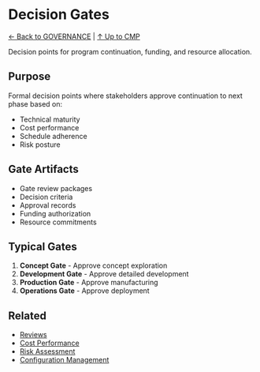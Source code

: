 # Decision Gates

[← Back to GOVERNANCE](../README.md) | [↑ Up to CMP](../../README.md)

Decision points for program continuation, funding, and resource allocation.

## Purpose

Formal decision points where stakeholders approve continuation to next phase based on:
- Technical maturity
- Cost performance
- Schedule adherence
- Risk posture

## Gate Artifacts

- Gate review packages
- Decision criteria
- Approval records
- Funding authorization
- Resource commitments

## Typical Gates

1. **Concept Gate** - Approve concept exploration
2. **Development Gate** - Approve detailed development
3. **Production Gate** - Approve manufacturing
4. **Operations Gate** - Approve deployment

## Related

- [Reviews](../REVIEWS/)
- [Cost Performance](../../COST/)
- [Risk Assessment](../../RISK_OPP/)
- [Configuration Management](../../../../../../../../../../../../../../00-PROGRAM/CONFIG_MGMT/)
